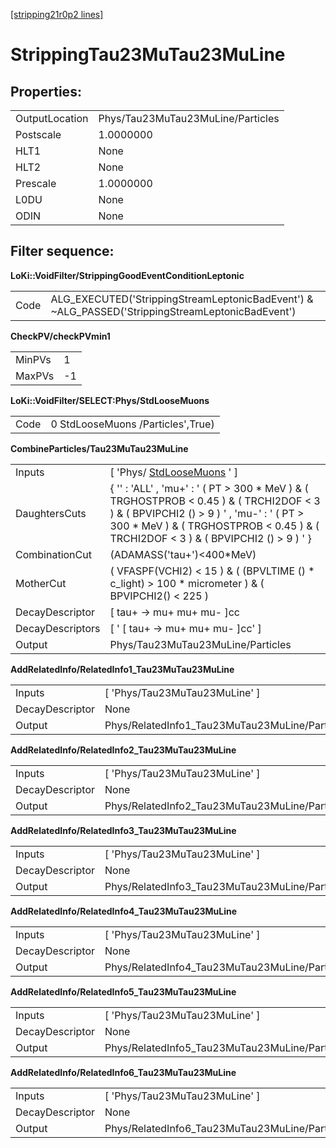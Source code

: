 [[stripping21r0p2 lines]](./stripping21r0p2-leptonic)

# StrippingTau23MuTau23MuLine

## Properties:

|                |                                   |
|----------------|-----------------------------------|
| OutputLocation | Phys/Tau23MuTau23MuLine/Particles |
| Postscale      | 1.0000000                         |
| HLT1           | None                              |
| HLT2           | None                              |
| Prescale       | 1.0000000                         |
| L0DU           | None                              |
| ODIN           | None                              |

## Filter sequence:

**LoKi::VoidFilter/StrippingGoodEventConditionLeptonic**

|      |                                                                                                   |
|------|---------------------------------------------------------------------------------------------------|
| Code | ALG_EXECUTED('StrippingStreamLeptonicBadEvent') & \~ALG_PASSED('StrippingStreamLeptonicBadEvent') |

**CheckPV/checkPVmin1**

|        |     |
|--------|-----|
| MinPVs | 1   |
| MaxPVs | -1  |

**LoKi::VoidFilter/SELECT:Phys/StdLooseMuons**

|      |                                   |
|------|-----------------------------------|
| Code | 0 StdLooseMuons /Particles',True) |

**CombineParticles/Tau23MuTau23MuLine**

|                  |                                                                                                                                                                                                                                    |
|------------------|------------------------------------------------------------------------------------------------------------------------------------------------------------------------------------------------------------------------------------|
| Inputs           | [ 'Phys/ [StdLooseMuons](./stripping21r0p2-stdloosemuons) ' ]                                                                                                                                                                    |
| DaughtersCuts    | { '' : 'ALL' , 'mu+' : ' ( PT \> 300 \* MeV ) & ( TRGHOSTPROB \< 0.45 ) & ( TRCHI2DOF \< 3 ) & ( BPVIPCHI2 () \> 9 ) ' , 'mu-' : ' ( PT \> 300 \* MeV ) & ( TRGHOSTPROB \< 0.45 ) & ( TRCHI2DOF \< 3 ) & ( BPVIPCHI2 () \> 9 ) ' } |
| CombinationCut   | (ADAMASS('tau+')\<400\*MeV)                                                                                                                                                                                                        |
| MotherCut        | ( VFASPF(VCHI2) \< 15 ) & ( (BPVLTIME () \* c_light) \> 100 \* micrometer ) & ( BPVIPCHI2() \< 225 )                                                                                                                               |
| DecayDescriptor  | [ tau+ -\> mu+ mu+ mu- ]cc                                                                                                                                                                                                       |
| DecayDescriptors | [ ' [ tau+ -\> mu+ mu+ mu- ]cc' ]                                                                                                                                                                                              |
| Output           | Phys/Tau23MuTau23MuLine/Particles                                                                                                                                                                                                  |

**AddRelatedInfo/RelatedInfo1_Tau23MuTau23MuLine**

|                 |                                                |
|-----------------|------------------------------------------------|
| Inputs          | [ 'Phys/Tau23MuTau23MuLine' ]                |
| DecayDescriptor | None                                           |
| Output          | Phys/RelatedInfo1_Tau23MuTau23MuLine/Particles |

**AddRelatedInfo/RelatedInfo2_Tau23MuTau23MuLine**

|                 |                                                |
|-----------------|------------------------------------------------|
| Inputs          | [ 'Phys/Tau23MuTau23MuLine' ]                |
| DecayDescriptor | None                                           |
| Output          | Phys/RelatedInfo2_Tau23MuTau23MuLine/Particles |

**AddRelatedInfo/RelatedInfo3_Tau23MuTau23MuLine**

|                 |                                                |
|-----------------|------------------------------------------------|
| Inputs          | [ 'Phys/Tau23MuTau23MuLine' ]                |
| DecayDescriptor | None                                           |
| Output          | Phys/RelatedInfo3_Tau23MuTau23MuLine/Particles |

**AddRelatedInfo/RelatedInfo4_Tau23MuTau23MuLine**

|                 |                                                |
|-----------------|------------------------------------------------|
| Inputs          | [ 'Phys/Tau23MuTau23MuLine' ]                |
| DecayDescriptor | None                                           |
| Output          | Phys/RelatedInfo4_Tau23MuTau23MuLine/Particles |

**AddRelatedInfo/RelatedInfo5_Tau23MuTau23MuLine**

|                 |                                                |
|-----------------|------------------------------------------------|
| Inputs          | [ 'Phys/Tau23MuTau23MuLine' ]                |
| DecayDescriptor | None                                           |
| Output          | Phys/RelatedInfo5_Tau23MuTau23MuLine/Particles |

**AddRelatedInfo/RelatedInfo6_Tau23MuTau23MuLine**

|                 |                                                |
|-----------------|------------------------------------------------|
| Inputs          | [ 'Phys/Tau23MuTau23MuLine' ]                |
| DecayDescriptor | None                                           |
| Output          | Phys/RelatedInfo6_Tau23MuTau23MuLine/Particles |
